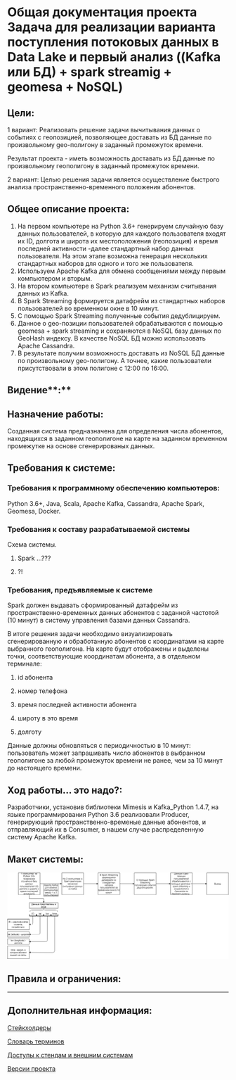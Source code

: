 # Общая документация проекта Задача для реализации варианта поступления потоковых данных в Data Lake и первый анализ ((Kafka или БД) + spark streamig + geomesa + NoSQL)

## **Цели:**

1 вариант: Реализовать решение задачи вычитывания данных о событиях с геопозицией, позволяющее доставать из БД данные по произвольному geo-полигону в заданный промежуток времени.

Результат проекта - иметь возможность доставать из БД данные по произвольному геополигону в заданный промежуток времени.

2 вариант: Целью решения задачи является осуществление быстрого анализа пространственно-временного положения абонентов.

## Общее описание проекта:

1.  На первом компьютере на Python 3.6+ генерируем случайную базу данных пользователей, в которую для каждого пользователя входят их ID, долгота и широта их местоположения (геопозиция) и время последней активности -далее стандартный набор данных пользователя. На этом этапе возможна генерация нескольких стандартных наборов для одного и того же пользователя.
2. Используем Apache Kafka для обмена сообщениями между первым компьютером и вторым. 
3. На втором компьютере в Spark реализуем механизм считывания данных из Kafka. 
4. В Spark Streaming формируется датафрейм из стандартных наборов пользователей во временном окне в 10 минут.
5. С помощью Spark Streaming полученные события дедублицируем.
6. Данное о geo-позиции пользователей обрабатываются с помощью geomesa + spark streaming и сохраняются в NoSQL базу данных по GeoHash индексу. В качестве NoSQL БД можно использовать Apache Cassandra.
7. В результате получим возможность доставать из NoSQL БД данные по произвольному geo-полигону. А точнее, какие пользователи присутствовали в этом полигоне с 12:00 по 16:00.

## Видение**:**

## Назначение работы:

Созданная система предназначена для определения числа абонентов, находящихся в заданном геополигоне на карте на заданном временном промежутке на основе сгенерированых данных.

## Требования к системе:

### Требования к программному обеспечению компьютеров:

Python 3.6+, Java, Scala, Apache Kafka, Cassandra, Apache Spark, Geomesa, Docker.

### Требования к составу разрабатываемой системы

Схема системы.

1) Spark ...???

2) ?!

### Требования, предъявляемые к системе

Spark должен выдавать сформированный датафрейм из пространственно-временных данных абонентов с заданной частотой (10 минут) в систему управления базами данных Cassandra.

В итоге решения задачи необходимо визуализировать сгенерированную и обработанную абонентов с координатами на карте выбранного геополигона. На карте будут отображены и выделены точки, соответствующие координатам абонента, а в отдельном терминале:

1) id абонента
2) номер телефона

3) время последней активности абонента

4) широту в это время

5) долготу

Данные должны обновляться с периодичностью в 10 минут: пользователь может запрашивать число абонентов в выбранном геополигоне за любой промежуток времени не ранее, чем за 10 минут до настоящего времени.

## Ход работы... это надо?:

Разработчики, установив библиотеки Mimesis и Kafka_Python 1.4.7, на языке программирования Python 3.6 реализовали Producer, генерирующий пространственно-временые данные абонентов, и отправляющий их в Consumer, в нашем случае распределенную систему Apache Kafka.

## Макет системы:

![Макет.png](https://raw.githubusercontent.com/WinterSchoolDataLake/geodate/master/docs/%D0%94%D0%B8%D0%B0%D0%B3%D1%80%D0%B0%D0%BC%D0%BC%D0%B0%20%D0%B1%D0%B5%D0%B7%20%D0%BD%D0%B0%D0%B7%D0%B2%D0%B0%D0%BD%D0%B8%D1%8F%20(1).png)

## **Правила и ограничения**:

---

## Дополнительная информация:

[Стейкхолдеры](https://github.com/WinterSchoolDataLake/geodate/blob/master/docs/stakeholder.md "Это макет")

[Словарь терминов](https://github.com/WinterSchoolDataLake/geodate/blob/master/docs/dictionary.md)

[Доступы к стендам и внешним системам](https://github.com/WinterSchoolDataLake/geodate/blob/master/docs/stand_access.md)

[Версии проекта](https://github.com/WinterSchoolDataLake/geodate/blob/master/docs/versions.md)
